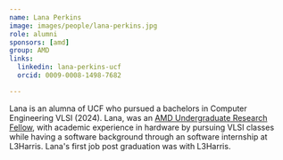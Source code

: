 ```yaml
---
name: Lana Perkins
image: images/people/lana-perkins.jpg
role: alumni
sponsors: [amd]
group: AMD
links:
  linkedin: lana-perkins-ucf
  orcid: 0009-0008-1498-7682

---
```


Lana is an alumna of UCF who pursued a bachelors in Computer Engineering VLSI (2024). Lana, was an [AMD Undergraduate Research Fellow](https://www.ece.ucf.edu/new-amd-partnership-provides-undergraduate-research-fellowship-to-ece-students/), with academic experience in hardware by pursuing VLSI
classes while having a software background through an software internship at L3Harris. Lana's first job post graduation was with L3Harris.
